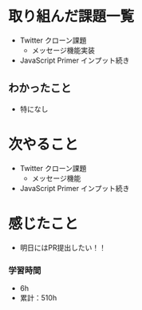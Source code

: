 # 取り組んだ課題一覧

- Twitter クローン課題 
    - メッセージ機能実装
- JavaScript Primer インプット続き


## わかったこと

- 特になし


# 次やること

- Twitter クローン課題 
    - メッセージ機能
- JavaScript Primer インプット続き

# 感じたこと

- 明日にはPR提出したい！！

### 学習時間

- 6h
- 累計：510h
